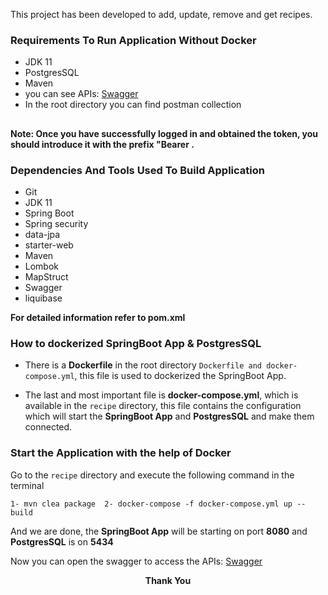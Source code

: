 
This project has been developed to add, update, remove and get recipes.

### Requirements To Run Application Without Docker

* JDK 11
* PostgresSQL
* Maven
* you can see APIs: [Swagger](http://localhost:8080/swagger-ui.html#)
* In the root directory you can find postman collection
##
**Note: Once you have successfully logged in and obtained the token, you should introduce it with the prefix "Bearer .**
### Dependencies And Tools Used To Build Application

* Git
* JDK 11
* Spring Boot 
* Spring security
* data-jpa
* starter-web
* Maven
* Lombok
* MapStruct
* Swagger
* liquibase

**For detailed information refer to pom.xml**

### How to dockerized SpringBoot App & PostgresSQL


* There is a **Dockerfile** in the root directory `Dockerfile and docker-compose.yml`, this file is used to dockerized the SpringBoot App.

* The last and most important file is **docker-compose.yml**, which is available in the `recipe` directory, this file contains the configuration which will start the **SpringBoot App** and **PostgresSQL** and make them connected.

### Start the Application with the help of Docker

Go to the `recipe` directory and execute the following command in the terminal
    
    1- mvn clea package  2- docker-compose -f docker-compose.yml up --build

And we are done, the **SpringBoot App** will be starting on port **8080** and **PostgresSQL** is on **5434**

Now you can open the swagger to access the APIs:
[Swagger](http://localhost:8080/swagger-ui.html#)


<p align="center">
  <b>Thank You </b>
</p>
